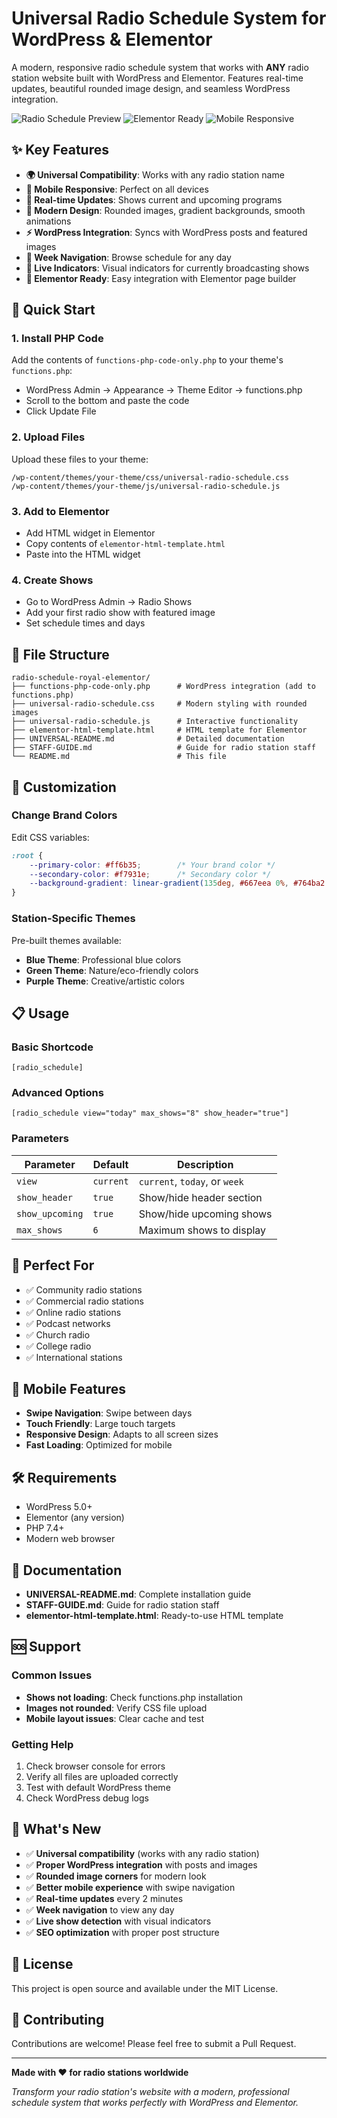 # Universal Radio Schedule System for WordPress & Elementor

A modern, responsive radio schedule system that works with **ANY** radio station website built with WordPress and Elementor. Features real-time updates, beautiful rounded image design, and seamless WordPress integration.

![Radio Schedule Preview](https://img.shields.io/badge/WordPress-Compatible-blue) ![Elementor Ready](https://img.shields.io/badge/Elementor-Ready-green) ![Mobile Responsive](https://img.shields.io/badge/Mobile-Responsive-orange)

## ✨ Key Features

- **🌍 Universal Compatibility**: Works with any radio station name
- **📱 Mobile Responsive**: Perfect on all devices
- **🔄 Real-time Updates**: Shows current and upcoming programs
- **🎨 Modern Design**: Rounded images, gradient backgrounds, smooth animations
- **⚡ WordPress Integration**: Syncs with WordPress posts and featured images
- **📅 Week Navigation**: Browse schedule for any day
- **🔴 Live Indicators**: Visual indicators for currently broadcasting shows
- **🎯 Elementor Ready**: Easy integration with Elementor page builder

## 🚀 Quick Start

### 1. Install PHP Code
Add the contents of `functions-php-code-only.php` to your theme's `functions.php`:
- WordPress Admin → Appearance → Theme Editor → functions.php
- Scroll to the bottom and paste the code
- Click Update File

### 2. Upload Files
Upload these files to your theme:
```
/wp-content/themes/your-theme/css/universal-radio-schedule.css
/wp-content/themes/your-theme/js/universal-radio-schedule.js
```

### 3. Add to Elementor
- Add HTML widget in Elementor
- Copy contents of `elementor-html-template.html`
- Paste into the HTML widget

### 4. Create Shows
- Go to WordPress Admin → Radio Shows
- Add your first radio show with featured image
- Set schedule times and days

## 📁 File Structure

```
radio-schedule-royal-elementor/
├── functions-php-code-only.php      # WordPress integration (add to functions.php)
├── universal-radio-schedule.css     # Modern styling with rounded images
├── universal-radio-schedule.js      # Interactive functionality
├── elementor-html-template.html     # HTML template for Elementor
├── UNIVERSAL-README.md              # Detailed documentation
├── STAFF-GUIDE.md                   # Guide for radio station staff
└── README.md                        # This file
```

## 🎨 Customization

### Change Brand Colors
Edit CSS variables:
```css
:root {
    --primary-color: #ff6b35;        /* Your brand color */
    --secondary-color: #f7931e;      /* Secondary color */
    --background-gradient: linear-gradient(135deg, #667eea 0%, #764ba2 100%);
}
```

### Station-Specific Themes
Pre-built themes available:
- **Blue Theme**: Professional blue colors
- **Green Theme**: Nature/eco-friendly colors  
- **Purple Theme**: Creative/artistic colors

## 📋 Usage

### Basic Shortcode
```
[radio_schedule]
```

### Advanced Options
```
[radio_schedule view="today" max_shows="8" show_header="true"]
```

### Parameters
| Parameter | Default | Description |
|-----------|---------|-------------|
| `view` | `current` | `current`, `today`, or `week` |
| `show_header` | `true` | Show/hide header section |
| `show_upcoming` | `true` | Show/hide upcoming shows |
| `max_shows` | `6` | Maximum shows to display |

## 🎯 Perfect For

- ✅ Community radio stations
- ✅ Commercial radio stations
- ✅ Online radio stations
- ✅ Podcast networks
- ✅ Church radio
- ✅ College radio
- ✅ International stations

## 📱 Mobile Features

- **Swipe Navigation**: Swipe between days
- **Touch Friendly**: Large touch targets
- **Responsive Design**: Adapts to all screen sizes
- **Fast Loading**: Optimized for mobile

## 🛠️ Requirements

- WordPress 5.0+
- Elementor (any version)
- PHP 7.4+
- Modern web browser

## 📖 Documentation

- **UNIVERSAL-README.md**: Complete installation guide
- **STAFF-GUIDE.md**: Guide for radio station staff
- **elementor-html-template.html**: Ready-to-use HTML template

## 🆘 Support

### Common Issues
- **Shows not loading**: Check functions.php installation
- **Images not rounded**: Verify CSS file upload
- **Mobile layout issues**: Clear cache and test

### Getting Help
1. Check browser console for errors
2. Verify all files are uploaded correctly
3. Test with default WordPress theme
4. Check WordPress debug logs

## 🎉 What's New

- ✅ **Universal compatibility** (works with any radio station)
- ✅ **Proper WordPress integration** with posts and images
- ✅ **Rounded image corners** for modern look
- ✅ **Better mobile experience** with swipe navigation
- ✅ **Real-time updates** every 2 minutes
- ✅ **Week navigation** to view any day
- ✅ **Live show detection** with visual indicators
- ✅ **SEO optimization** with proper post structure

## 📄 License

This project is open source and available under the MIT License.

## 🌟 Contributing

Contributions are welcome! Please feel free to submit a Pull Request.

---

**Made with ❤️ for radio stations worldwide**

*Transform your radio station's website with a modern, professional schedule system that works perfectly with WordPress and Elementor.*
